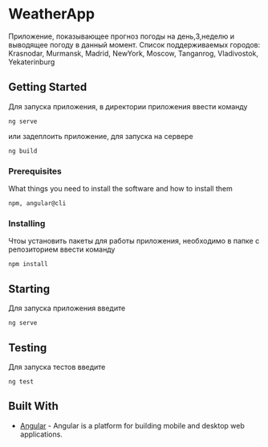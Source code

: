 # WeatherApp

Приложение, показывающее прогноз погоды на день,3,неделю и выводящее погоду в данный момент.
Список поддерживаемых городов: Krasnodar, Murmansk, Madrid, NewYork, Moscow, Tanganrog, Vladivostok, Yekaterinburg 

## Getting Started

Для запуска приложения, в директории приложения ввести команду 

```
ng serve
```

или задеплоить приложение, для запуска на сервере

```
ng build
```

### Prerequisites

What things you need to install the software and how to install them

```
npm, angular@cli
```

### Installing

Чтоы установить пакеты для работы приложения, необходимо в папке с репозиторием ввести команду

```
npm install
```

## Starting

Для запуска приложения введите 

```
ng serve
```

## Testing

Для запуска тестов введите 

```
ng test
```

## Built With

* [Angular](https://angular.io/docs) - Angular is a platform for building mobile and desktop web applications. 




